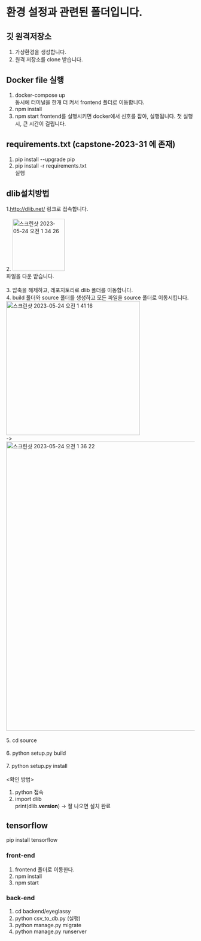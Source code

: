 # 환경 설정과 관련된 폴더입니다. 
## 깃 원격저장소
1. 가상환경을 생성합니다.
2. 원격 저장소를 clone 받습니다.

## Docker file 실행
1. docker-compose up <br>
동시에 터미널을 한개 더 켜서 frontend 폴더로 이동합니다. 
2. npm install 
3. npm start
frontend를 실행시키면 docker에서 신호를 잡아, 실행됩니다. 첫 실행 시, 큰 시간이 걸립니다. 
## requirements.txt (capstone-2023-31 에 존재)
1. pip install --upgrade pip
2. pip install -r requirements.txt
  <br> 실행
  
## dlib설치방법
1.http://dlib.net/ 링크로 접속합니다.
<br/><br/>
2. <img width="139" alt="스크린샷 2023-05-24 오전 1 34 26" src="https://github.com/kookmin-sw/capstone-2023-31/assets/66404477/e1df570e-b541-46ff-af9f-3b4b8dedcca8"><br>
파일을 다운 받습니다.<br/><br/>
3. 압축을 해제하고, 레포지토리로 dlib 폴더를 이동합니다.<br>
4. build 폴더와 source 폴더를 생성하고
모든 파일을 source 폴더로 이동시킵니다. <br>
<img width="357" alt="스크린샷 2023-05-24 오전 1 41 16" src="https://github.com/kookmin-sw/capstone-2023-31/assets/66404477/213075dc-9310-483a-a895-942b1cc7250d"> <br> -> <br>
<img width="770" alt="스크린샷 2023-05-24 오전 1 36 22" src="https://github.com/kookmin-sw/capstone-2023-31/assets/66404477/f1a1bb36-90b6-488e-b8e8-cd48319138f8">
<br><br/>
5. cd source<br/><br/>
6. python setup.py build<br/><br/>
7. python setup.py install<br/><br/>
<확인 방법><br>
1. python 접속<br/>
2. import dlib<br/>
print(dlib.__version__)  -> 잘 나오면 설치 완료


## tensorflow

  pip install tensorflow

### front-end
1. frontend 폴더로 이동한다.  <br>
2. npm install <br>
3. npm start <br>

### back-end
1. cd backend/eyeglassy <br>
2. python csv_to_db.py (실행) <br>
3. python manage.py migrate <br>
4. python manage.py runserver
  

